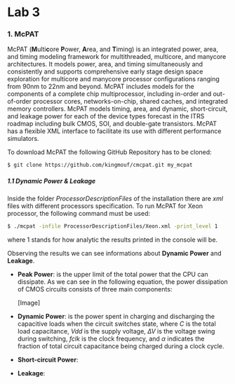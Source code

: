 # Lab 3



### 1. McPAT

McPAT (**M**ulti**c**ore **P**ower, **A**rea, and **T**iming) is an integrated power, area, and timing modeling framework for multithreaded, multicore, and manycore architectures. It models power, area, and timing simultaneously and consistently and supports comprehensive early stage design space exploration for multicore and manycore processor configurations ranging from 90nm to 22nm and beyond. McPAT includes models for the components of a complete chip multiprocessor, including in-order and out-of-order processor cores, networks-on-chip, shared caches, and integrated memory controllers. McPAT models timing, area, and dynamic, short-circuit, and leakage power for each of the device types forecast in the ITRS roadmap including bulk CMOS, SOI, and double-gate transistors. McPAT has a flexible XML interface to facilitate its use with different performance simulators.

To download McPAT the following GitHub Repository has to be cloned:

```bash
$ git clone https://github.com/kingmouf/cmcpat.git my_mcpat
```





##### 1.1 Dynamic Power & Leakage

Inside the folder *ProcessorDescriptionFiles* of the installation there are *xml* files with different processors specification. To run McPAT for Xeon processor, the following command must be used:

```bash
$ ./mcpat -infile ProcessorDescriptionFiles/Xeon.xml -print_level 1
```

where 1 stands for how analytic the results printed in the console will be.

Observing the results we can see informations about **Dynamic Power** and **Leakage**. 

- **Peak Power**: is the upper limit of the total power that the CPU can dissipate. As we can see in the following equation, the power dissipation of CMOS circuits consists of three main components:

  [Image]

- **Dynamic Power**: is the power spent in charging and discharging the capacitive loads when the circuit switches state, where *C* is the total load capacitance, *Vdd* is the supply voltage, *∆V* is the voltage swing during switching, *fclk* is the clock frequency, and *α* indicates the fraction of total circuit capacitance being charged during a clock cycle. 

- **Short-circuit Power**: 

- **Leakage**: 



